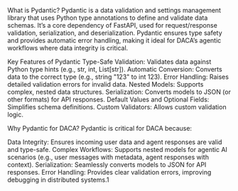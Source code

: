 What is Pydantic?
Pydantic is a data validation and settings management library that uses Python type annotations to define and validate data schemas. It’s a core dependency of FastAPI, used for request/response validation, serialization, and deserialization. Pydantic ensures type safety and provides automatic error handling, making it ideal for DACA’s agentic workflows where data integrity is critical.

Key Features of Pydantic
Type-Safe Validation: Validates data against Python type hints (e.g., str, int, List[str]).
Automatic Conversion: Converts data to the correct type (e.g., string "123" to int 123).
Error Handling: Raises detailed validation errors for invalid data.
Nested Models: Supports complex, nested data structures.
Serialization: Converts models to JSON (or other formats) for API responses.
Default Values and Optional Fields: Simplifies schema definitions.
Custom Validators: Allows custom validation logic.


Why Pydantic for DACA?
Pydantic is critical for DACA because:

Data Integrity: Ensures incoming user data and agent responses are valid and type-safe.
Complex Workflows: Supports nested models for agentic AI scenarios (e.g., user messages with metadata, agent responses with context).
Serialization: Seamlessly converts models to JSON for API responses.
Error Handling: Provides clear validation errors, improving debugging in distributed systems.1